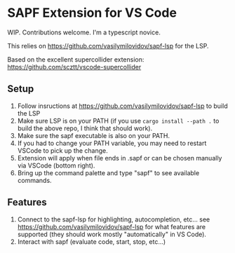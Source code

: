# SAPF Extension for VS Code

WIP. Contributions welcome. I'm a typescript novice.

This relies on https://github.com/vasilymilovidov/sapf-lsp for the LSP.

Based on the excellent supercollider extension: https://github.com/scztt/vscode-supercollider

## Setup

1. Follow insructions at https://github.com/vasilymilovidov/sapf-lsp to build the LSP
1. Make sure LSP is on your PATH (if you use `cargo install --path .` to build the above repo, I think that should work).
1. Make sure the sapf executable is also on your PATH.
1. If you had to change your PATH variable, you may need to restart VSCode to pick up the change.
1. Extension will apply when file ends in .sapf or can be chosen manually via VSCode (bottom right).
1. Bring up the command palette and type "sapf" to see available commands.

## Features

1. Connect to the sapf-lsp for highlighting, autocompletion, etc... see https://github.com/vasilymilovidov/sapf-lsp for what features are supported (they should work mostly
"automatically" in VS Code).
2. Interact with sapf (evaluate code, start, stop, etc...)
